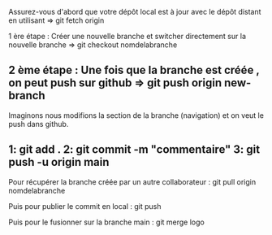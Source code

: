 Assurez-vous d'abord que votre dépôt local est à jour avec le dépôt distant en utilisant => git fetch origin

1 ère étape : Créer une nouvelle branche et switcher directement sur la nouvelle branche => git checkout nomdelabranche

2 ème étape : Une fois que la branche est créée , on peut push sur github => git push origin new-branch
------------------------------------------------------------------------------------------------------------


Imaginons nous modifions la section de la branche (navigation) et on veut le push dans github. 

1: git add .
2: git commit -m "commentaire"
3: git push -u origin main
--------------------------------------------------------------------------------------------------------------



Pour récupérer la branche créée par un autre collaborateur :
git pull origin nomdelabranche

Puis pour publier le commit en local :
git push

Puis pour le fusionner sur la branche main :
git merge logo


